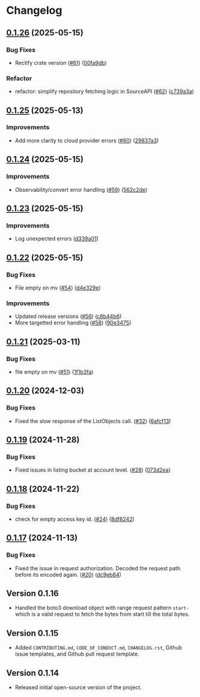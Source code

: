 # Changelog

## [0.1.26](https://github.com/source-cooperative/data.source.coop/compare/v0.1.25...v0.1.26) (2025-05-15)


### Bug Fixes

* Rectify crate version ([#61](https://github.com/source-cooperative/data.source.coop/issues/61)) ([00fa9db](https://github.com/source-cooperative/data.source.coop/commit/00fa9db0cc6dee84d7abbfcf9d633a41d1a24f2d))


### Refactor

* refactor: simplify repository fetching logic in SourceAPI ([#62](https://github.com/source-cooperative/data.source.coop/issues/62)) ([c739a3a](https://github.com/source-cooperative/data.source.coop/commit/c739a3ad2501ac5c8e0bf9a8f6ccf4c8632b7e61))

## [0.1.25](https://github.com/source-cooperative/data.source.coop/compare/v0.1.24...v0.1.25) (2025-05-13)


### Improvements

* Add more clarity to cloud provider errors ([#60](https://github.com/source-cooperative/data.source.coop/pull/60)) ([29837a3](https://github.com/source-cooperative/data.source.coop/commit/29837a357172161037a33ab0dad32c0ae3744007))


## [0.1.24](https://github.com/source-cooperative/data.source.coop/compare/v0.1.23...v0.1.24) (2025-05-15)


### Improvements

* Observability/convert error handling ([#59](https://github.com/source-cooperative/data.source.coop/pull/59)) ([562c2de](https://github.com/source-cooperative/data.source.coop/commit/562c2dea3b50c643b749d50a7419fdad991e9cd4))

## [0.1.23](https://github.com/source-cooperative/data.source.coop/compare/v0.1.22...v0.1.23) (2025-05-15)


### Improvements

* Log unexpected errors ([d339a01](https://github.com/source-cooperative/data.source.coop/commit/d339a01a43ce2fe01745dffa17e410ed5a156ec4))

## [0.1.22](https://github.com/source-cooperative/data.source.coop/compare/v0.1.21...v0.1.22) (2025-05-15)


### Bug Fixes

* File empty on mv ([#54](https://github.com/source-cooperative/data.source.coop/pull/54)) ([d4e329e](https://github.com/source-cooperative/data.source.coop/commit/d4e329e5424cd66ad7930a90685388385e684147))


### Improvements

* Updated release versions ([#56](https://github.com/source-cooperative/data.source.coop/pull/56)) ([c8b44b6](https://github.com/source-cooperative/data.source.coop/commit/c8b44b68b9b672beebc20324e2c63d34675ad48d))
* More targetted error handling ([#58](https://github.com/source-cooperative/data.source.coop/pull/58)) ([90e3475](https://github.com/source-cooperative/data.source.coop/commit/90e34750ceabe7281e3cc5dfb003982240e83217))

## [0.1.21](https://github.com/source-cooperative/data.source.coop/compare/v0.1.20...v0.1.21) (2025-03-11)


### Bug Fixes

* file empty on mv ([#51](https://github.com/source-cooperative/data.source.coop/issues/51)) ([1f1b3fa](https://github.com/source-cooperative/data.source.coop/commit/1f1b3fa24b175162965281a50c4f50592e1046f8))

## [0.1.20](https://github.com/source-cooperative/data.source.coop/compare/v0.1.19...v0.1.20) (2024-12-03)


### Bug Fixes

* Fixed the slow response of the ListObjects call. ([#32](https://github.com/source-cooperative/data.source.coop/issues/32)) ([6afcf13](https://github.com/source-cooperative/data.source.coop/commit/6afcf13ec15b9cc79f5d6a2aef55b3d269a14e16))

## [0.1.19](https://github.com/source-cooperative/data.source.coop/compare/v0.1.18...v0.1.19) (2024-11-28)


### Bug Fixes

* Fixed issues in listing bucket at account level. ([#28](https://github.com/source-cooperative/data.source.coop/issues/28)) ([073d2ea](https://github.com/source-cooperative/data.source.coop/commit/073d2ea34fb5f4c00716605538c585a0a486588a))

## [0.1.18](https://github.com/source-cooperative/data.source.coop/compare/v0.1.17...v0.1.18) (2024-11-22)


### Bug Fixes

* check for empty access key id. ([#24](https://github.com/source-cooperative/data.source.coop/issues/24)) ([8df8242](https://github.com/source-cooperative/data.source.coop/commit/8df8242f1772705d672cf7594427333fc68627cb))

## [0.1.17](https://github.com/source-cooperative/data.source.coop/compare/v0.1.16...v0.1.17) (2024-11-13)


### Bug Fixes

* Fixed the issue in request authorization. Decoded the request path before its encoded again. ([#20](https://github.com/source-cooperative/data.source.coop/issues/20)) ([dc9eb84](https://github.com/source-cooperative/data.source.coop/commit/dc9eb84009eead0dbecd0990886f69811ca93abd))

Version 0.1.16
-------------
* Handled the boto3 download object with range request pattern `start-` which is a valid request to fetch the bytes from start till the total bytes. 

Version 0.1.15
--------------
* Added `CONTRIBUTING.md`, `CODE_OF_CONDUCT.md`, `CHANGELOG.rst`, Github issue templates, and Github pull request template.

Version 0.1.14
--------------
* Released initial open-source version of the project.
